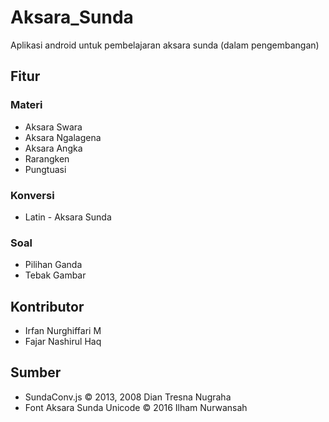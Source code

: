 # Aksara_Sunda
Aplikasi android untuk pembelajaran aksara sunda (dalam pengembangan)

## Fitur
### Materi
- Aksara Swara
- Aksara Ngalagena
- Aksara Angka
- Rarangken
- Pungtuasi

### Konversi
- Latin - Aksara Sunda

### Soal
- Pilihan Ganda
- Tebak Gambar

## Kontributor
- Irfan Nurghiffari M
- Fajar Nashirul Haq

## Sumber
- SundaConv.js
  © 2013, 2008 Dian Tresna Nugraha
- Font Aksara Sunda Unicode
  © 2016 Ilham Nurwansah
